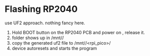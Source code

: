 # Flashing RP2040

use UF2 approach. nothing fancy here. 

1. Hold BOOT button on the RP2040 PCB and power on , release it.
2. folder shows up in /mnt/<user>/
3. copy the generated uf2 file to /mnt/<user>/<rpi_pico>/
4. device autoresets and starts the program
